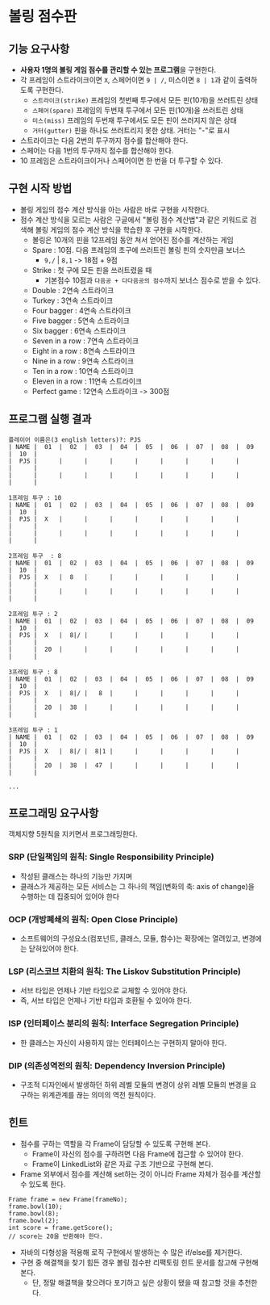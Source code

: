 # 볼링 점수판

## 기능 요구사항

- **사용자 1명의 볼링 게임 점수를 관리할 수 있는 프로그램**을 구현한다.
- 각 프레임이 스트라이크이면 `X`, 스페어이면 `9 | /`, 미스이면 `8 | 1`과 같이 출력하도록 구현한다.
  - `스트라이크(strike)` 프레임의 첫번째 투구에서 모든 핀(10개)을 쓰러트린 상태
  - `스페어(spare)` 프레임의 두번재 투구에서 모든 핀(10개)을 쓰러트린 상태
  - `미스(miss)` 프레임의 두번재 투구에서도 모든 핀이 쓰러지지 않은 상태
  - `거터(gutter)` 핀을 하나도 쓰러트리지 못한 상태. 거터는 "-"로 표시
- 스트라이크는 다음 2번의 투구까지 점수를 합산해야 한다.
- 스페어는 다음 1번의 투구까지 점수를 합산해야 한다.
- 10 프레임은 스트라이크이거나 스페어이면 한 번을 더 투구할 수 있다.

## 구현 시작 방법

- 볼링 게임의 점수 계산 방식을 아는 사람은 바로 구현을 시작한다.
- 점수 계산 방식을 모르는 사람은 구글에서 "볼링 점수 계산법"과 같은 키워드로 검색해 볼링 게임의 점수 계산 방식을 학습한 후 구현을 시작한다.
  - 볼링은 10개의 핀을 12프레임 동안 쳐서 얻어진 점수를 계산하는 게임
  - Spare : 10점. 다음 프레임의 초구에 쓰러트린 볼링 핀의 숫자만큼 보너스
    - `9,/` | `8,1` -> 18점 + 9점
  - Strike : 첫 구에 모든 핀을 쓰러트렸을 때
    - 기본점수 10점과 `다음공 + 다다음공의 점수`까지 보너스 점수로 받을 수 있다.
  - Double : 2연속 스트라이크
  - Turkey : 3연속 스트라이크
  - Four bagger : 4연속 스트라이크
  - Five bagger : 5연속 스트라이크
  - Six bagger : 6연속 스트라이크
  - Seven in a row : 7연속 스트라이크
  - Eight in a row : 8연속 스트라이크
  - Nine in a row : 9연속 스트라이크
  - Ten in a row : 10연속 스트라이크
  - Eleven in a row : 11연속 스트라이크
  - Perfect game : 12연속 스트라이크 -> 300점

## 프로그램 실행 결과

```
플레이어 이름은(3 english letters)?: PJS
| NAME |  01  |  02  |  03  |  04  |  05  |  06  |  07  |  08  |  09  |  10  |
|  PJS |      |      |      |      |      |      |      |      |      |      |
|      |      |      |      |      |      |      |      |      |      |      |

1프레임 투구 : 10
| NAME |  01  |  02  |  03  |  04  |  05  |  06  |  07  |  08  |  09  |  10  |
|  PJS |  X   |      |      |      |      |      |      |      |      |      |
|      |      |      |      |      |      |      |      |      |      |      |

2프레임 투구  : 8
| NAME |  01  |  02  |  03  |  04  |  05  |  06  |  07  |  08  |  09  |  10  |
|  PJS |  X   |  8   |      |      |      |      |      |      |      |      |
|      |      |      |      |      |      |      |      |      |      |      |

2프레임 투구 : 2
| NAME |  01  |  02  |  03  |  04  |  05  |  06  |  07  |  08  |  09  |  10  |
|  PJS |  X   |  8|/ |      |      |      |      |      |      |      |      |
|      |  20  |      |      |      |      |      |      |      |      |      |

3프레임 투구 : 8
| NAME |  01  |  02  |  03  |  04  |  05  |  06  |  07  |  08  |  09  |  10  |
|  PJS |  X   |  8|/ |   8  |      |      |      |      |      |      |      |
|      |  20  |  38  |      |      |      |      |      |      |      |      |

3프레임 투구 : 1
| NAME |  01  |  02  |  03  |  04  |  05  |  06  |  07  |  08  |  09  |  10  |
|  PJS |  X   |  8|/ |  8|1 |      |      |      |      |      |      |      |
|      |  20  |  38  |  47  |      |      |      |      |      |      |      |

...
```

## 프로그래밍 요구사항

객체지향 5원칙을 지키면서 프로그래밍한다.

### SRP (단일책임의 원칙: Single Responsibility Principle)

- 작성된 클래스는 하나의 기능만 가지며
- 클래스가 제공하는 모든 서비스는 그 하나의 책임(변화의 축: axis of change)을 수행하는 데 집중되어 있어야 한다

### OCP (개방폐쇄의 원칙: Open Close Principle)

- 소프트웨어의 구성요소(컴포넌트, 클래스, 모듈, 함수)는 확장에는 열려있고, 변경에는 닫혀있어야 한다.

### LSP (리스코브 치환의 원칙: The Liskov Substitution Principle)

- 서브 타입은 언제나 기반 타입으로 교체할 수 있어야 한다.
- 즉, 서브 타입은 언제나 기반 타입과 호환될 수 있어야 한다.

### ISP (인터페이스 분리의 원칙: Interface Segregation Principle)

- 한 클래스는 자신이 사용하지 않는 인터페이스는 구현하지 말아야 한다.

### DIP (의존성역전의 원칙: Dependency Inversion Principle)

- 구조적 디자인에서 발생하던 하위 레벨 모듈의 변경이 상위 레벨 모듈의 변경을 요구하는 위계관계를 끊는 의미의 역전 원칙이다.

## 힌트

- 점수를 구하는 역할을 각 Frame이 담당할 수 있도록 구현해 본다.
  - Frame이 자신의 점수를 구하려면 다음 Frame에 접근할 수 있어야 한다.
  - Frame이 LinkedList와 같은 자료 구조 기반으로 구현해 본다.
- Frame 외부에서 점수를 계산해 set하는 것이 아니라 Frame 자체가 점수를 계산할 수 있도록 한다.

```
Frame frame = new Frame(frameNo);
frame.bowl(10);
frame.bowl(8);
frame.bowl(2);
int score = frame.getScore();
// score는 20을 반환해야 한다.
  ```

- 자바의 다형성을 적용해 로직 구현에서 발생하는 수 많은 if/else를 제거한다.
- 구현 중 해결책을 찾기 힘든 경우 볼링 점수판 리팩토링 힌트 문서를 참고해 구현해 본다.
  - 단, 정말 해결책을 찾으려다 포기하고 싶은 상황이 됐을 때 참고할 것을 추천한다.